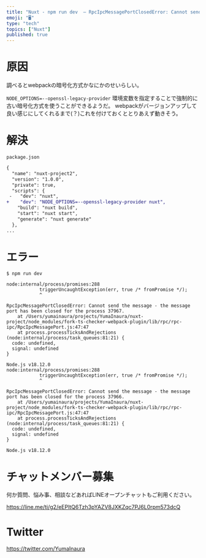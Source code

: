 ```yaml
---
title: "Nuxt - npm run dev  – RpcIpcMessagePortClosedError: Cannot send the me"
emoji: "🖥"
type: "tech"
topics: ["Nuxt"]
published: true
---
```


# 原因

調べるとwebpackの暗号化方式かなにかのせいらしい。

`NODE_OPTIONS=--openssl-legacy-provider` 環境変数を指定することで強制的に古い暗号化方式を使うことができるようだ。
webpackがバージョンアップして良い感じにしてくれるまで(？)これを付けておくととりあえず動きそう。

# 解決

`package.json`

```diff
{
  "name": "nuxt-project2",
  "version": "1.0.0",
  "private": true,
  "scripts": {
 -   "dev": "nuxt",
+    "dev": "NODE_OPTIONS=--openssl-legacy-provider nuxt",
    "build": "nuxt build",
    "start": "nuxt start",
    "generate": "nuxt generate"
  },
...
```

#  エラー

```
$ npm run dev
```

```
node:internal/process/promises:288
            triggerUncaughtException(err, true /* fromPromise */);
            ^

RpcIpcMessagePortClosedError: Cannot send the message - the message port has been closed for the process 37967.
    at /Users/yumainaura/projects/YumaInaura/nuxt-project/node_modules/fork-ts-checker-webpack-plugin/lib/rpc/rpc-ipc/RpcIpcMessagePort.js:47:47
    at process.processTicksAndRejections (node:internal/process/task_queues:81:21) {
  code: undefined,
  signal: undefined
}

Node.js v18.12.0
node:internal/process/promises:288
            triggerUncaughtException(err, true /* fromPromise */);
            ^

RpcIpcMessagePortClosedError: Cannot send the message - the message port has been closed for the process 37966.
    at /Users/yumainaura/projects/YumaInaura/nuxt-project/node_modules/fork-ts-checker-webpack-plugin/lib/rpc/rpc-ipc/RpcIpcMessagePort.js:47:47
    at process.processTicksAndRejections (node:internal/process/task_queues:81:21) {
  code: undefined,
  signal: undefined
}

Node.js v18.12.0
```

# チャットメンバー募集


何か質問、悩み事、相談などあればLINEオープンチャットもご利用ください。

https://line.me/ti/g2/eEPltQ6Tzh3pYAZV8JXKZqc7PJ6L0rpm573dcQ


# Twitter

https://twitter.com/YumaInaura

